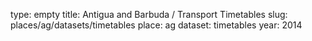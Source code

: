 type: empty
title: Antigua and Barbuda / Transport Timetables
slug: places/ag/datasets/timetables
place: ag
dataset: timetables
year: 2014
